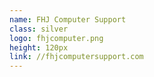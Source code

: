 ```yaml
---
name: FHJ Computer Support
class: silver
logo: fhjcomputer.png
height: 120px
link: //fhjcomputersupport.com
---
```

